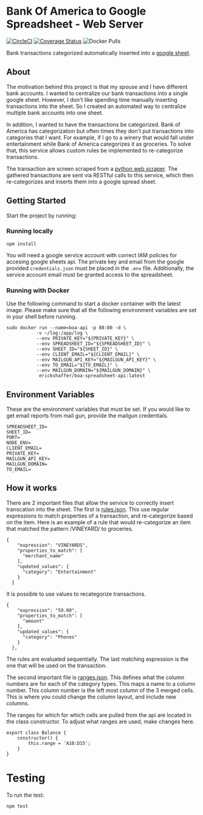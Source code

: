 # Bank Of America to Google Spreadsheet - Web Server
[![CircleCI](https://circleci.com/gh/eshaffer321/BankOfAmerica-2-GoogleSheet-API.svg?style=svg)](https://circleci.com/gh/eshaffer321/BankOfAmerica-2-GoogleSheet-API)
[![Coverage Status](https://coveralls.io/repos/github/eshaffer321/boa-spreadsheet-api/badge.svg?branch=master)](https://coveralls.io/github/eshaffer321/boa-spreadsheet-api?branch=master)
![Docker Pulls](https://img.shields.io/docker/pulls/erickshaffer/boa-spreadsheet-api.svg)

Bank transactions categorized automatically inserted into a [google sheet](https://docs.google.com/spreadsheets/d/14GYLeWTUBPFWYzXMAJJV4YPmwcsf6vabkQ0-CeHSqHQ/edit?usp=sharing).
## About
The motivation behind this project is that my spouse and I have different bank accounts. I wanted to centralize our 
bank transactions into a single google sheet. However, I don't like spending time manually inserting
transactions into the sheet. So I created an automated way to centralize multiple bank accounts into one sheet.


In addition, I wanted to have the transactions be categorized. Bank of America has categorization but often times they 
don't put transactions into categories that I want. For example, if I go to a winery that would fall under entertainment
while Bank of America categorizes it as groceries. To solve that, this service allows custom rules be implemented to re-categorize transactions.


The transaction are screen scraped from a [python web scraper](https://github.com/eshaffer321/boa-web-scraper). 
The gathered transactions are sent via RESTful calls to this service, which then re-categorizes and inserts them into a google spread sheet.

## Getting Started

Start the project by running:
### Running locally
```
npm install
```
You will need a google service account with correct IAM policies for accesing google sheets api. The private key and email from the google provided `credentials.json` must be placed in the `.env` file. Additionally, the service account email must be granted access to the spreadsheet.

### Running with Docker
Use the following command to start a docker container with the latest image. Please make sure that all the following environment variables are set in your shell before running.
```
sudo docker run --name=boa-api -p 80:80 -d \
           -v ~/log:/app/log \
           --env PRIVATE_KEY="${PRIVATE_KEY}" \
           --env SPREADSHEET_ID="${SPREADSHEET_ID}" \
           --env SHEET_ID="${SHEET_ID}" \
           --env CLIENT_EMAIL="${CLIENT_EMAIL}" \
           --env MAILGUN_API_KEY="${MAILGUN_API_KEY}" \
           --env TO_EMAIL="${TO_EMAIL}" \
           --env MAILGUN_DOMAIN="${MAILGUN_DOMAIN}" \
            erickshaffer/boa-spreadsheet-api:latest
```

## Environment Variables
These are the environment variables that must be set. If you would like to get email reports from mail gun,
provide the mailgun credentials.
```
SPREADSHEET_ID=
SHEET_ID=
PORT=
NODE_ENV=
CLIENT_EMAIL=
PRIVATE_KEY=
MAILGUN_API_KEY=
MAILGUN_DOMAIN=
TO_EMAIL=
```
## How it works
There are 2 important files that allow the service to correctly insert transcation into the sheet. 
The first is [rules.json](https://github.com/eshaffer321/boa-spreadsheet-api/blob/master/static/rules.json).
This use regular expressions to match properties of a transaction, and re-categorize based on the item. Here is an example of a rule that would re-categorize an item that matched the pattern /VINEYARD/ to groceries. 

```
{
    "expression": "VINEYARDS",
    "properties_to_match": [
      "merchant_name"
    ],
    "updated_values": {
      "category": "Entertainment"
    }
  }
```

It is possible to use values to recategorize transactions.
```
{
    "expression": "59.00",
    "properties_to_match": [
      "amount"
    ],
    "updated_values": {
      "category": "Phones"
    }
  },
  ```
  
The rules are evaluated sequentially. The last matching expression is the one that will be used on the transaction. 


The second important file is [ranges.json](https://github.com/eshaffer321/boa-spreadsheet-api/blob/master/static/ranges.json). 
This defines what the column numbers are for each of the category types. This maps a name to a column number. This column number is the left most column of the 3 merged cells. This is where you could change the column layout, and include new columns.

The ranges for which for which cells are pulled from the api are located in the class constructor. To adjust what ranges are used, make changes here.
```
export class Balance {
    constructor() {
        this.range = 'A10:D15';
    }
}
```

# Testing
To run the test:
```
npm test
```
